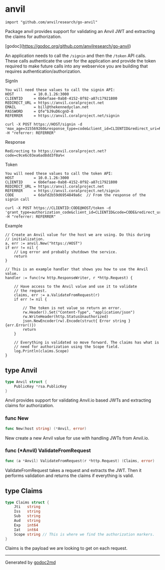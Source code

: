 
# anvil
    import "github.com/anvilresearch/go-anvil"

Package anvil provides support for validating an Anvil JWT and extracting
the claims for authorization.

[godoc](<a href="https://godoc.org/github.com/anvilresearch/go-anvil">https://godoc.org/github.com/anvilresearch/go-anvil</a>)

An application needs to call the `/signin` and then the `/token` API calls.
These calls authenticate the user for the application and provide the token
required to make future calls into any webservice you are building that
requires authentication/authorization.

SignIn


	You will need these values to call the signin API:
	HOST         = 10.0.1.26:3000
	CLIENTID     = 6b6efaae-0ab8-4152-8f92-a87c17921800
	REDIRECT_URL = https://anvil.coralproject.net
	EMAIL        = bill@thekennedyclan.net
	PASSWORD     = Qfe^bJ9uD6cgnD-8
	REFERRER     = https://anvil.coralproject.net/signin
	
	curl -X POST https://HOST/signin -d 'max_age=315569260&response_type=code&client_id=CLIENTID&redirect_uri=REDIRECT_URL&scope=openid%20profile%20email%20realm&provider=password&email=EMAIL&password=PASSWORD -H "referrer: REFERRER"

Response


	Redirecting to https://anvil.coralproject.net?code=c9ce6c03ea6ad8dd3f0a%<

Token


	You will need these values to call the token API:
	HOST         = 10.0.1.26:3000
	CLIENTID     = 6b6efaae-0ab8-4152-8f92-a87c17921800
	REDIRECT_URL = https://anvil.coralproject.net
	REFERRER     = https://anvil.coralproject.net/signin
	CODE         = 6dafd2b59d6954849a6c  // From the response of the signin call
	
	curl -X POST https://CLIENTID:CODE@HOST/token -d 'grant_type=authorization_code&client_id=CLIENTID&code=CODE&redirect_uri=REDIRECT_URL' -H "referrer: REFERRER"

Example


	// Create an Anvil value for the host we are using. Do this during
	// initialization.
	a, err := anvil.New("https://HOST")
	if err != nil {
	    // Log error and probably shutdown the service.
	    return
	}
	
	// This is an example handler that shows you how to use the Anvil value.
	handler := func(rw http.ResponseWriter, r *http.Request) {
	
	    // Have access to the Anvil value and use it to validate
	    // the request.
	    claims, err := a.ValidateFromRequest(r)
	    if err != nil {
	
	        // The token is not value so return an error.
	        rw.Header().Set("Content-Type", "application/json")
	        rw.WriteHeader(http.StatusUnauthorized)
	        json.NewEncoder(rw).Encode(struct{ Error string }{err.Error()})
	        return
	    }
	
	    // Everything is validated so move forward. The claims has what is
	    // need for authorization using the Scope field.
	    log.Println(claims.Scope)
	}







## type Anvil
``` go
type Anvil struct {
    PublicKey *rsa.PublicKey
}
```
Anvil provides support for validating Anvil.io based JWTs and extracting
claims for authorization.









### func New
``` go
func New(host string) (*Anvil, error)
```
New create a new Anvil value for use with handling JWTs from Anvil.io.




### func (\*Anvil) ValidateFromRequest
``` go
func (a *Anvil) ValidateFromRequest(r *http.Request) (Claims, error)
```
ValidateFromRequest takes a request and extracts the JWT. Then it performs
validation and returns the claims if everything is valid.



## type Claims
``` go
type Claims struct {
    Jti   string
    Iss   string
    Sub   string
    Aud   string
    Exp   int64
    Iat   int64
    Scope string // This is where we find the authorization markers.
}
```
Claims is the payload we are looking to get on each request.

















- - -
Generated by [godoc2md](http://godoc.org/github.com/davecheney/godoc2md)